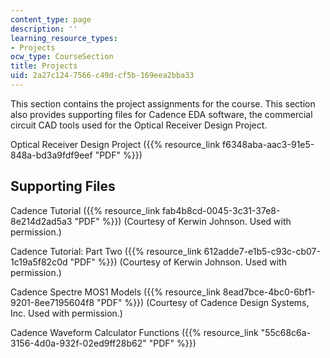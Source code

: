 ```yaml
---
content_type: page
description: ''
learning_resource_types:
- Projects
ocw_type: CourseSection
title: Projects
uid: 2a27c124-7566-c49d-cf5b-169eea2bba33
---
```


This section contains the project assignments for the course. This section also provides supporting files for Cadence EDA software, the commercial circuit CAD tools used for the Optical Receiver Design Project.

Optical Receiver Design Project ({{% resource_link f6348aba-aac3-91e5-848a-bd3a9fdf9eef "PDF" %}})

Supporting Files
----------------

Cadence Tutorial ({{% resource_link fab4b8cd-0045-3c31-37e8-8e214d2ad5a3 "PDF" %}}) (Courtesy of Kerwin Johnson. Used with permission.)

Cadence Tutorial: Part Two ({{% resource_link 612adde7-e1b5-c93c-cb07-1c19a5f82c0d "PDF" %}}) (Courtesy of Kerwin Johnson. Used with permission.)

Cadence Spectre MOS1 Models ({{% resource_link 8ead7bce-4bc0-6bf1-9201-8ee7195604f8 "PDF" %}}) (Courtesy of Cadence Design Systems, Inc. Used with permission.)

Cadence Waveform Calculator Functions ({{% resource_link "55c68c6a-3156-4d0a-932f-02ed9ff28b62" "PDF" %}})
